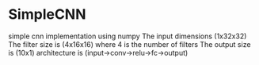 # SimpleCNN
simple cnn implementation using numpy
The input dimensions (1x32x32)
 The filter size is (4x16x16) where 4 is the number of filters
 The output size is (10x1)
 architecture is (input->conv->relu->fc->output)
